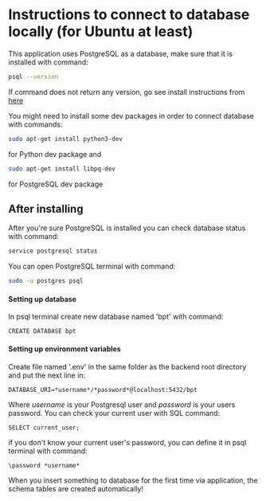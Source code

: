 # Instructions to connect to database locally (for Ubuntu at least)

This application uses PostgreSQL as a database, make sure that it is installed with command:

```sh
psql --version
```

If command does not return any version, go see install instructions from [here](https://www.postgresql.org/download/)

You might need to install some dev packages in order to connect database with commands:

```sh
sudo apt-get install python3-dev
```
for Python dev package and

```sh
sudo apt-get install libpq-dev
```
for PostgreSQL dev package

## After installing

After you're sure PostgreSQL is installed you can check database status with command:

```sh
service postgresql status
```

You can open PostgreSQL terminal with command:

```sh
sudo -u postgres psql
```

#### Setting up database

In psql terminal create new database named 'bpt' with command:

```
CREATE DATABASE bpt
```

#### Setting up environment variables

Create file named '.env' in the same folder as the backend root directory and put the next line in:

```
DATABASE_URI=*username*/*password*@localhost:5432/bpt
```

Where *username* is your Postgresql user and *password* is your users password. 
You can check your current user with SQL command:

```
SELECT current_user;
```

if you don't know your current user's password, you can define it in psql terminal with command:

```
\password *username*
```


When you insert something to database for the first time via application, the schema tables are created
automatically!

